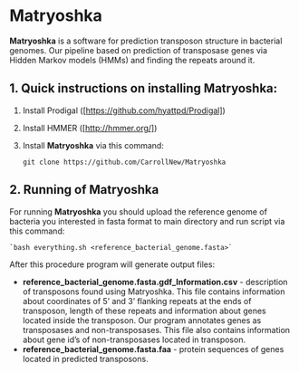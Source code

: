 # Matryoshka

**Matryoshka** is a software for prediction transposon structure in bacterial genomes. Our pipeline based on prediction of transposase genes via Hidden Markov models (HMMs) and finding the repeats around it.


## 1. Quick instructions on installing Matryoshka:

1. Install Prodigal ([https://github.com/hyattpd/Prodigal])
2. Install HMMER ([http://hmmer.org/])
3. Install **Matryoshka** via this command:

    `git clone https://github.com/CarrollNew/Matryoshka`


## 2. Running of Matryoshka

For running **Matryoshka** you should upload the reference genome of bacteria you interested in fasta format to main directory and run script via this command:

    `bash everything.sh <reference_bacterial_genome.fasta>`

After this procedure program will generate output files:

- **reference_bacterial_genome.fasta.gdf_Information.csv** - description of transposons found using Matryoshka. This file contains information about coordinates of 5’ and 3’ flanking repeats at the ends of transposon, length of these repeats and information about genes located inside the transposon. Our program annotates genes as transposases and non-transposases. This file also contains information about gene id’s of non-transposases located in transposon.
- **reference_bacterial_genome.fasta.faa** - protein sequences of genes located in predicted transposons.
